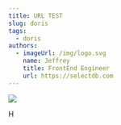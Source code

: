 ```yaml
---
title: URL TEST
slug: doris
tags:
  - doris
authors:
  - imageUrl: /img/logo.svg
    name: Jeffrey
    title: FrontEnd Engineer
    url: https://selectdb.com
---
```

![](/img/logo.svg)

H